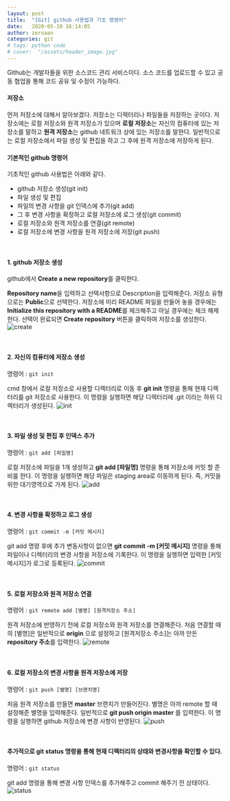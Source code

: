 ```yaml
---
layout: post
title:  "[Git] github 사용법과 기초 명령어"
date:   2020-05-10 16:14:05
author: zeroaan
categories: git
# tags: python code
# cover:  "/assets/header_image.jpg"
---
```


Github는 개발자들을 위한 소스코드 관리 서비스이다. 
소스 코드를 업로드할 수 있고 공동 협업을 통해 코드 공유 및 수정이 가능하다.

#### 저장소
먼저 저장소에 대해서 알아보겠다. 저장소는 디렉터리나 파일들을 저장하는 곳이다. 저장소에는 로컬 저장소와 원격 저장소가 있으며 **로컬 저장소**는 자신의 컴퓨터에 있는 저장소를 말하고 **원격 저장소**는 github 네트워크 상에 있는 저장소를 말한다. 일반적으로는 로컬 저장소에서 파일 생성 및 편집을 하고 그 후에 원격 저장소에 저장하게 된다.

#### 기본적인 github 명령어
기초적인 github 사용법은 아래와 같다.
- github 저장소 생성(git init)
- 파일 생성 및 편집
- 파일의 변경 사항을 git 인덱스에 추가(git add)
- 그 후 변경 사항을 확정하고 로컬 저장소에 로그 생성(git commit)
- 로컬 저장소와 원격 저장소를 연결(git remote)
- 로컬 저장소에 변경 사항을 원격 저장소에 저장(git push)

<br>

#### 1. github 저장소 생성
github에서 **Create a new repository**를 클릭한다.

**Repository name**을 입력하고 선택사항으로 Description을 입력해준다. 저장소 유형으로는 **Public**으로 선택한다. 저장소에 미리 README 파일을 만들어 놓을 경우에는 **Initialize this repository with a README**를 체크해주고 아닐 경우에는 체크 해제한다. 선택이 완료되면 **Create repository** 버튼을 클릭하여 저장소를 생성한다.
![create]({{site.baseurl}}/img/create.png)

<br>

#### 2. 자신의 컴퓨터에 저장소 생성
명령어 : `git init`

cmd 창에서 로컬 저장소로 사용할 디렉터리로 이동 후 **git init** 명령을 통해 현재 디렉터리를 git 저장소로 사용한다. 이 명령을 실행하면 해당 디렉터리에 .git 이라는 하위 디렉터리가 생성된다.
![init]({{site.baseurl}}/img/init.png)

<br>

#### 3. 파일 생성 및 편집 후 인덱스 추가
명령어 : `git add [파일명]`

로컬 저장소에 파일을 1개 생성하고 **git add [파일명]** 명령을 통해 저장소에 커밋 할 준비를 한다. 이 명령을 실행하면 해당 파일은 staging area로 이동하게 된다. 즉, 커밋을 위한 대기영역으로 가게 된다.
![add]({{site.baseurl}}/img/add.png)

<br>

#### 4. 변경 사항을 확정하고 로그 생성
명령어 : `git commit -m [커밋 메시지]`

git add 명령 후에 추가 변동사항이 없으면 **git commit -m [커밋 메시지]** 명령을 통해 파일이나 디렉터리의 변경 사항을 저장소에 기록한다. 이 명령을 실행하면 입력한 [커밋 메시지]가 로그로 등록된다.
![commit]({{site.baseurl}}/img/commit.png)

<br>

#### 5. 로컬 저장소와 원격 저장소 연결
명령어 : `git remote add [별명] [원격저장소 주소]`

원격 저장소에 반영하기 전에 로컬 저장소와 원격 저장소를 연결해준다. 처음 연결할 때의 [별명]은 일반적으로 **origin** 으로 설정하고 [원격저장소 주소]는 아까 만든 **repository 주소**를 입력한다.
![remote]({{site.baseurl}}/img/remote.png)

<br>

#### 6. 로컬 저장소의 변경 사항을 원격 저장소에 저장 
명령어 : `git push [별명] [브랜치명]`

처음 원격 저장소를 만들면 **master** 브랜치가 만들어진다. 별명은 아까 remote 할 때 설정해준 별명을 입력해준다. 일반적으로 **git push origin master** 를 입력한다. 이 명령을 실행하면 github 저장소에 변경 사항이 반영된다. 
![push]({{site.baseurl}}/img/push.png)

<br>

#### 추가적으로 **git status** 명령을 통해 현재 디렉터리의 상태와 변경사항을 확인할 수 있다.
명령어 : `git status`

git add 명령을 통해 변경 사항 인덱스를 추가해주고 commit 해주기 전 상태이다.
![status]({{site.baseurl}}/img/status.png)